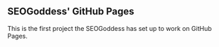 ## SEOGoddess' GitHub Pages

This is the first project the SEOGoddess has set up to work on GitHub Pages. 
